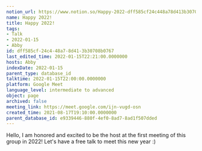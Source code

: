 ```yaml
---
notion_url: https://www.notion.so/Happy-2022-dff585cf24c448a78d413b30708b0767
name: Happy 2022!
title: Happy 2022!
tags:
- Talk
- 2022-01-15
- Abby
id: dff585cf-24c4-48a7-8d41-3b30708b0767
last_edited_time: 2022-01-15T22:21:00.0000000
hosts: Abby
indexDate: 2022-01-15
parent_type: database_id
talktime: 2022-01-15T22:00:00.0000000
platform: Google Meet
language_level: intermediate to advanced
object: page
archived: false
meeting_link: https://meet.google.com/ijn-vugd-osn
created_time: 2021-08-17T19:10:00.0000000
parent_database_id: e9339446-880f-4ef0-8ad7-8ad1f507dded
---
```


Hello, I am honored and excited to be the host at the first meeting of this group in 2022! Let's have a free talk to meet this new year :)





